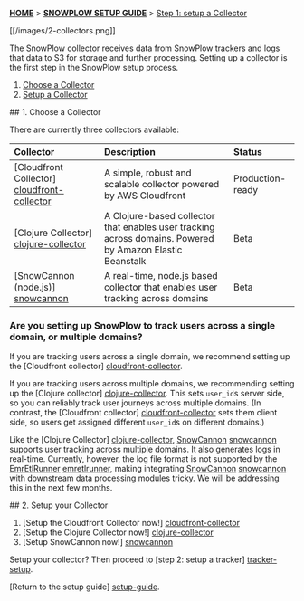 <a name="top" />

[**HOME**](Home) > [**SNOWPLOW SETUP GUIDE**](Setting-up-SnowPlow) > [Step 1: setup a Collector](Setting-up-a-collector)

[[/images/2-collectors.png]]

The SnowPlow collector receives data from SnowPlow trackers and logs that data to S3 for storage and further processing. Setting up a collector is the first step in the SnowPlow setup process.

1. [Choose a Collector](#choose)
2. [Setup a Collector](#setup)

<a name="choose" />
## 1. Choose a Collector 

There are currently three collectors available:

| **Collector**                                  | **Description**                                     | **Status**       |
|:-----------------------------------------------|:----------------------------------------------------|:-----------------|
| [Cloudfront Collector] [cloudfront-collector]  | A simple, robust and scalable collector powered by AWS Cloudfront | Production-ready |
| [Clojure Collector] [clojure-collector]        | A Clojure-based collector that enables user tracking across domains. Powered by Amazon Elastic Beanstalk | Beta      |
| [SnowCannon (node.js)] [snowcannon]            | A real-time, node.js based collector that enables user tracking across domains | Beta |

### Are you setting up SnowPlow to track users across a single domain, or multiple domains?

If you are tracking users across a single domain, we recommend setting up the [Cloudfront collector] [cloudfront-collector]. 

If you are tracking users across multiple domains, we recommending setting up the [Clojure collector] [clojure-collector]. This sets `user_id`s server side, so you can reliably track user journeys across multiple domains. (In contrast, the [Cloudfront collector] [cloudfront-collector] sets them client side, so users get assigned different `user_id`s on different domains.)

Like the [Clojure Collector] [clojure-collector], [SnowCannon] [snowcannon] supports user tracking across multiple domains. It also generates logs in real-time. Currently,  however, the log file format is not supported by the [EmrEtlRunner] [emretlrunner], making integrating [SnowCannon] [snowcannon] with downstream data processing modules tricky. We will be addressing this in the next few months.  

<a name="setup" />
## 2. Setup your Collector

1. [Setup the Cloudfront Collector now!] [cloudfront-collector]
2. [Setup the Clojure Collector now!] [clojure-collector]
3. [Setup SnowCannon now!] [snowcannon]

Setup your collector? Then proceed to [step 2: setup a tracker] [tracker-setup].

[Return to the setup guide] [setup-guide].



[cloudfront-collector]: Setting-up-the-Cloudfront-collector
[clojure-collector]: Setting-up-the-Clojure-collector
[snowcannon]: SnowCannon-setup-guide
[setup-guide]: Setting-up-SnowPlow
[tracker-setup]: Setting-up-SnowPlow#wiki-step2
[emretlrunner]: Setting-up-SnowPlow#wiki-step3